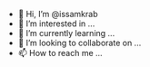 - 👋 Hi, I’m @issamkrab
- 👀 I’m interested in ...
- 🌱 I’m currently learning ...
- 💞️ I’m looking to collaborate on ...
- 📫 How to reach me ...

<!---
issamkrab/issamkrab is a ✨ special ✨ repository because its `README.md` (this file) appears on your GitHub profile.
You can click the Preview link to take a look at your changes.
--->
